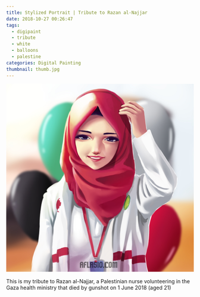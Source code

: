 ```yaml
---
title: Stylized Portrait | Tribute to Razan al-Najjar
date: 2018-10-27 00:26:47
tags: 
  - digipaint
  - tribute
  - white
  - balloons
  - palestine
categories: Digital Painting
thumbnail: thumb.jpg
---
```

![Razan al-Najjar](razan.jpg)

This is my tribute to Razan al-Najjar, a Palestinian nurse volunteering in the Gaza health ministry that died by gunshot on 1 June 2018 (aged 21)
